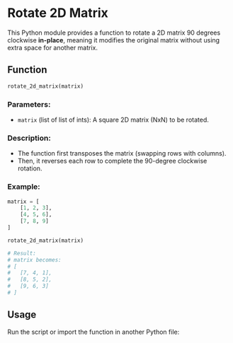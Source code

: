 
# Rotate 2D Matrix

This Python module provides a function to rotate a 2D matrix 90 degrees clockwise **in-place**, meaning it modifies the original matrix without using extra space for another matrix.

## Function

```python
rotate_2d_matrix(matrix)
```

### Parameters:

* `matrix` (list of list of ints): A square 2D matrix (NxN) to be rotated.

### Description:

* The function first transposes the matrix (swapping rows with columns).
* Then, it reverses each row to complete the 90-degree clockwise rotation.

### Example:

```python
matrix = [
    [1, 2, 3],
    [4, 5, 6],
    [7, 8, 9]
]

rotate_2d_matrix(matrix)

# Result:
# matrix becomes:
# [
#   [7, 4, 1],
#   [8, 5, 2],
#   [9, 6, 3]
# ]
```

## Usage

Run the script or import the function in another Python file:

